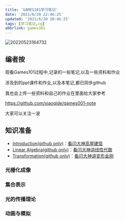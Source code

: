 ```yaml
---
title: 'GAMES101学习笔记'
date: '2021/6/20 22:46:25'
updated: '2021/6/20 20:46:25'
tags: [学习笔记,cg]
abbrlink: games101
---
```


![20220523164732](https://pic.ours1984.top/img/20220523164732.png)

## 编者按

观看Games101过程中,记录的一些笔记,以及一些资料和作业

涉及到的ppt课件和作业,以及本笔记,都已同步github

我也会上传一些资料和自己的作业在里面给大家参考

<https://github.com/xiaoqide/games001-note>

大家可以关注一波
<!--more-->

## 知识准备

- [Introduction(github only)](GAMES101-01.md)：[看闫大神高屋建瓴](https://blog.ours1984.top/posts/games101-01)
- [Linear Algebra(github only)](GAMES101-02.md)：[看闫大神讲线性代数](https://blog.ours1984.top/posts/games101-02)
- [Transformation(github only)](GAMES101-03.md)：[看闫大神讲变形金刚](https://blog.ours1984.top/posts/games101-03)

### 光栅化成像

### 集合表示

### 光的传播理论

### 动画与模拟
